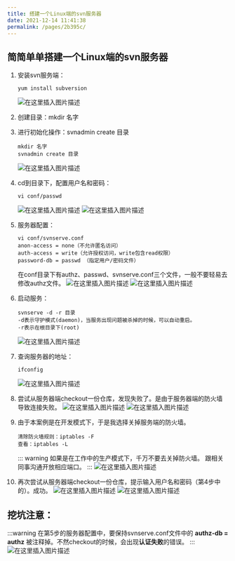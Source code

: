 ```yaml
---
title: 搭建一个Linux端的svn服务器
date: 2021-12-14 11:41:38
permalink: /pages/2b395c/
---
```

## 简简单单搭建一个Linux端的svn服务器

 1. 安装svn服务端：
    ```shell
    yum install subversion
    ```
    ![在这里插入图片描述](https://img-blog.csdnimg.cn/20200918121908167.png?x-oss-process=image/watermark,type_ZmFuZ3poZW5naGVpdGk,shadow_10,text_aHR0cHM6Ly9ibG9nLmNzZG4ubmV0L0tPT0swMDc=,size_16,color_FFFFFF,t_70#pic_left)
 2. 创建目录：mkdir 名字
 3. 进行初始化操作：svnadmin create 目录
    ```shell
    mkdir 名字
    svnadmin create 目录
    ```
    ![在这里插入图片描述](https://img-blog.csdnimg.cn/20200918122237659.png?x-oss-process=image/watermark,type_ZmFuZ3poZW5naGVpdGk,shadow_10,text_aHR0cHM6Ly9ibG9nLmNzZG4ubmV0L0tPT0swMDc=,size_16,color_FFFFFF,t_70#pic_left)
 4. cd到目录下，配置用户名和密码：
    ```shell
    vi conf/passwd
    ```
    ![在这里插入图片描述](https://img-blog.csdnimg.cn/20200918122623817.png?x-oss-process=image/watermark,type_ZmFuZ3poZW5naGVpdGk,shadow_10,text_aHR0cHM6Ly9ibG9nLmNzZG4ubmV0L0tPT0swMDc=,size_16,color_FFFFFF,t_70#pic_left)
    ![在这里插入图片描述](https://img-blog.csdnimg.cn/20200918122832529.png?x-oss-process=image/watermark,type_ZmFuZ3poZW5naGVpdGk,shadow_10,text_aHR0cHM6Ly9ibG9nLmNzZG4ubmV0L0tPT0swMDc=,size_16,color_FFFFFF,t_70#pic_left)
 5. 服务器配置：
    ```text
    vi conf/svnserve.conf
    anon-access = none（不允许匿名访问）
    auth-access = write（允许授权访问，write包含read权限）
    password-db = passwd （指定用户/密码文件）
    ```
    在conf目录下有authz、passwd、svnserve.conf三个文件，一般不要轻易去修改authz文件。
    ![在这里插入图片描述](https://img-blog.csdnimg.cn/20200918123925495.png?x-oss-process=image/watermark,type_ZmFuZ3poZW5naGVpdGk,shadow_10,text_aHR0cHM6Ly9ibG9nLmNzZG4ubmV0L0tPT0swMDc=,size_16,color_FFFFFF,t_70#pic_left)
    ![在这里插入图片描述](https://img-blog.csdnimg.cn/20200918131211342.png?x-oss-process=image/watermark,type_ZmFuZ3poZW5naGVpdGk,shadow_10,text_aHR0cHM6Ly9ibG9nLmNzZG4ubmV0L0tPT0swMDc=,size_16,color_FFFFFF,t_70#pic_left)

 6. 启动服务：
    ```shell
    svnserve -d -r 目录
    -d表示守护模式(daemon)，当服务出现问题被杀掉的时候，可以自动重启。
    -r表示在根目录下(root)
    ```
    ![在这里插入图片描述](https://img-blog.csdnimg.cn/20200918124539818.png?x-oss-process=image/watermark,type_ZmFuZ3poZW5naGVpdGk,shadow_10,text_aHR0cHM6Ly9ibG9nLmNzZG4ubmV0L0tPT0swMDc=,size_16,color_FFFFFF,t_70#pic_left)
 7. 查询服务器的地址：
    ```shell
    ifconfig
    ```
    ![在这里插入图片描述](https://img-blog.csdnimg.cn/20200918124926857.png?x-oss-process=image/watermark,type_ZmFuZ3poZW5naGVpdGk,shadow_10,text_aHR0cHM6Ly9ibG9nLmNzZG4ubmV0L0tPT0swMDc=,size_16,color_FFFFFF,t_70#pic_left)
 8. 尝试从服务器端checkout一份仓库，发现失败了。是由于服务器端的防火墙导致连接失败。
    ![在这里插入图片描述](https://img-blog.csdnimg.cn/20200918125451867.png?x-oss-process=image/watermark,type_ZmFuZ3poZW5naGVpdGk,shadow_10,text_aHR0cHM6Ly9ibG9nLmNzZG4ubmV0L0tPT0swMDc=,size_16,color_FFFFFF,t_70#pic_left)
    ![在这里插入图片描述](https://img-blog.csdnimg.cn/20200918125549180.png?x-oss-process=image/watermark,type_ZmFuZ3poZW5naGVpdGk,shadow_10,text_aHR0cHM6Ly9ibG9nLmNzZG4ubmV0L0tPT0swMDc=,size_16,color_FFFFFF,t_70#pic_left)
 9. 由于本案例是在开发模式下，于是我选择关掉服务端的防火墙。
    ```shell
    清除防火墙规则：iptables -F
    查看：iptables -L
    ```
    ::: warning
    如果是在工作中的生产模式下，千万不要去关掉防火墙。 跟相关同事沟通开放相应端口。
    :::
    ![在这里插入图片描述](https://img-blog.csdnimg.cn/20200918130335369.png?x-oss-process=image/watermark,type_ZmFuZ3poZW5naGVpdGk,shadow_10,text_aHR0cHM6Ly9ibG9nLmNzZG4ubmV0L0tPT0swMDc=,size_16,color_FFFFFF,t_70#pic_left)
 10. 再次尝试从服务器端checkout一份仓库，提示输入用户名和密码（第4步中的）。成功。
    ![在这里插入图片描述](https://img-blog.csdnimg.cn/20200918130619690.png?x-oss-process=image/watermark,type_ZmFuZ3poZW5naGVpdGk,shadow_10,text_aHR0cHM6Ly9ibG9nLmNzZG4ubmV0L0tPT0swMDc=,size_16,color_FFFFFF,t_70#pic_left)
    ![在这里插入图片描述](https://img-blog.csdnimg.cn/20200918130743905.png?x-oss-process=image/watermark,type_ZmFuZ3poZW5naGVpdGk,shadow_10,text_aHR0cHM6Ly9ibG9nLmNzZG4ubmV0L0tPT0swMDc=,size_16,color_FFFFFF,t_70#pic_left)


## 挖坑注意：
:::warning
在第5步的服务器配置中，要保持svnserve.conf文件中的 **authz-db = authz** 被注释掉。不然checkout的时候，会出现**认证失败**的错误。
:::
![在这里插入图片描述](https://img-blog.csdnimg.cn/20200918133510217.png?x-oss-process=image/watermark,type_ZmFuZ3poZW5naGVpdGk,shadow_10,text_aHR0cHM6Ly9ibG9nLmNzZG4ubmV0L0tPT0swMDc=,size_16,color_FFFFFF,t_70#pic_left)


